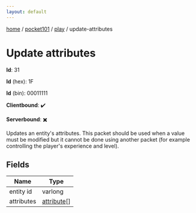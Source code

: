 ```yaml
---
layout: default
---
```


[home](/)  /  [pocket101](/protocol/pocket101)  /  [play](/protocol/pocket101/play)  /  update-attributes

# Update attributes

**Id**: 31

**Id** (hex): 1F

**Id** (bin): 00011111

**Clientbound**: ✔️

**Serverbound**: ✖️

Updates an entity's attributes. This packet should be used when a value must be modified but it cannot be done using another packet (for example controlling the player's experience and level).

## Fields

Name | Type
---|---
entity id | varlong
attributes | [attribute](/protocol/pocket101/types/attribute)[]
